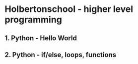 # Holbertonschool - higher level programming

## 1. Python - Hello World
## 2. Python - if/else, loops, functions